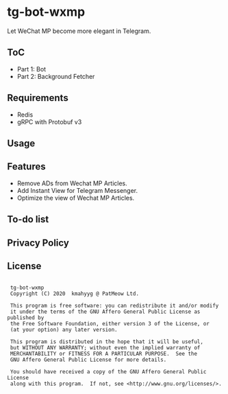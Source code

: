 # tg-bot-wxmp

Let WeChat MP become more elegant in Telegram.

## ToC

- Part 1: Bot
- Part 2: Background Fetcher

## Requirements

- Redis
- gRPC with Protobuf v3

## Usage

## Features

- Remove ADs from Wechat MP Articles.
- Add Instant View for Telegram Messenger.
- Optimize the view of Wechat MP Articles.

## To-do list

## Privacy Policy

## License

```

 tg-bot-wxmp
 Copyright (C) 2020  kmahyyg @ PatMeow Ltd.
 
 This program is free software: you can redistribute it and/or modify
 it under the terms of the GNU Affero General Public License as published by
 the Free Software Foundation, either version 3 of the License, or
 (at your option) any later version.
 
 This program is distributed in the hope that it will be useful,
 but WITHOUT ANY WARRANTY; without even the implied warranty of
 MERCHANTABILITY or FITNESS FOR A PARTICULAR PURPOSE.  See the
 GNU Affero General Public License for more details.
 
 You should have received a copy of the GNU Affero General Public License
 along with this program.  If not, see <http://www.gnu.org/licenses/>.

```
